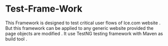 # Test-Frame-Work
This Framework is designed to test critical user flows of Ice.com website .
But this framework can be applied to any generic website provided the page objects are modified .
It use TestNG testing framework with Maven as build tool .
